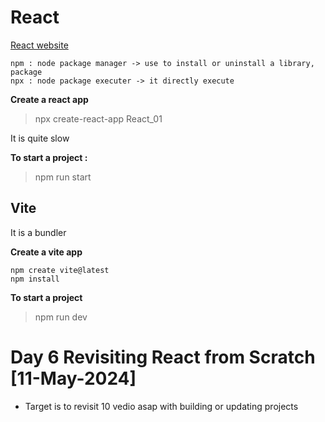 # React 
[React website](https://react.dev/)
```
npm : node package manager -> use to install or uninstall a library, package 
npx : node package executer -> it directly execute 
```
**Create a react app**
> npx create-react-app React_01

It is quite slow

**To start a project :**
> npm run start

## Vite
It is a bundler

**Create a vite app**
```
npm create vite@latest
npm install
```
**To start a project**
>npm run dev


# Day 6 Revisiting React from Scratch [11-May-2024]
- Target is to revisit 10 vedio asap with building or updating projects
